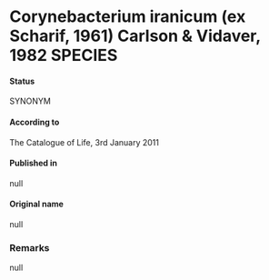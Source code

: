 # Corynebacterium iranicum (ex Scharif, 1961) Carlson & Vidaver, 1982 SPECIES

#### Status
SYNONYM

#### According to
The Catalogue of Life, 3rd January 2011

#### Published in
null

#### Original name
null

### Remarks
null
